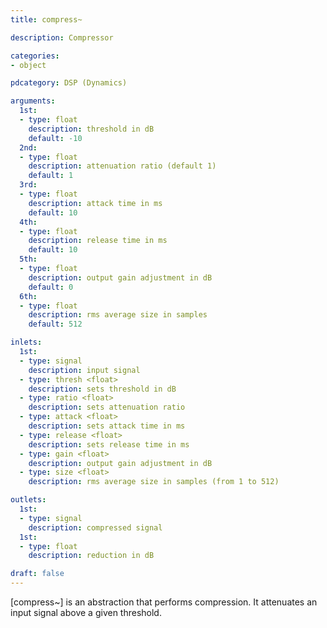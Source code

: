 ```yaml
---
title: compress~

description: Compressor

categories:
- object

pdcategory: DSP (Dynamics)

arguments:
  1st:
  - type: float
    description: threshold in dB
    default: -10
  2nd:
  - type: float
    description: attenuation ratio (default 1)
    default: 1
  3rd:
  - type: float
    description: attack time in ms
    default: 10
  4th:
  - type: float
    description: release time in ms
    default: 10
  5th:
  - type: float
    description: output gain adjustment in dB
    default: 0
  6th:
  - type: float
    description: rms average size in samples
    default: 512

inlets:
  1st:
  - type: signal
    description: input signal
  - type: thresh <float>
    description: sets threshold in dB
  - type: ratio <float>
    description: sets attenuation ratio
  - type: attack <float>
    description: sets attack time in ms
  - type: release <float>
    description: sets release time in ms
  - type: gain <float>
    description: output gain adjustment in dB
  - type: size <float>
    description: rms average size in samples (from 1 to 512)

outlets:
  1st:
  - type: signal
    description: compressed signal
  1st:
  - type: float
    description: reduction in dB

draft: false
---
```


[compress~] is an abstraction that performs compression. It attenuates an input signal above a given threshold.
